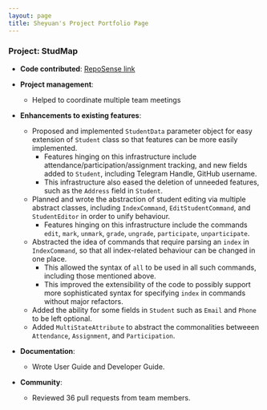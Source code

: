 ```yaml
---
layout: page
title: Sheyuan's Project Portfolio Page
---
```


### Project: StudMap

* **Code contributed**: [RepoSense link](https://nus-cs2103-ay2223s1.github.io/tp-dashboard/?search=piyotato)

* **Project management**:
  * Helped to coordinate multiple team meetings

* **Enhancements to existing features**:
  * Proposed and implemented `StudentData` parameter object for easy extension of `Student` class so that features can be more easily implemented.
    * Features hinging on this infrastructure include attendance/participation/assignment tracking, and new fields added to `Student`, including Telegram Handle, GitHub username.
    * This infrastructure also eased the deletion of unneeded features, such as the `Address` field in `Student`.
  * Planned and wrote the abstraction of student editing via multiple abstract classes, including `IndexCommand`, `EditStudentCommand`, and `StudentEditor` in order to unify behaviour. 
    * Features hinging on this infrastructure include the commands `edit`, `mark`, `unmark`, `grade`, `ungrade`, `participate`, `unparticipate`.
  * Abstracted the idea of commands that require parsing an `index` in `IndexCommand`, so that all index-related behaviour can be changed in one place.
    * This allowed the syntax of `all` to be used in all such commands, including those mentioned above.
    * This improved the extensibility of the code to possibly support more sophisticated syntax for specifying `index` in commands without major refactors.
  * Added the ability for some fields in `Student` such as `Email` and `Phone` to be left optional.
  * Added `MultiStateAttribute` to abstract the commonalities betweeen `Attendance`, `Assignment`, and `Participation`.

* **Documentation**:
  * Wrote User Guide and Developer Guide.

* **Community**:
  * Reviewed 36 pull requests from team members.

